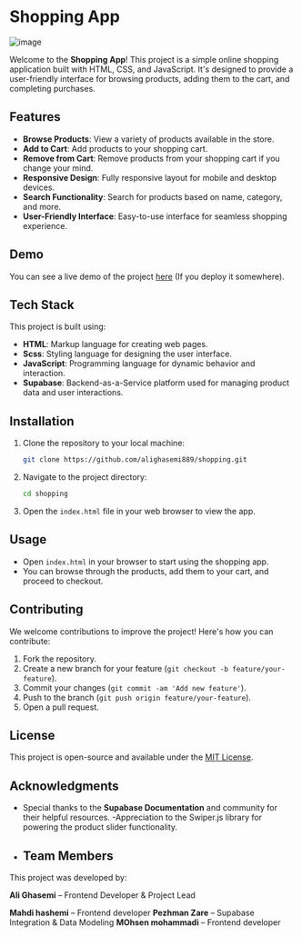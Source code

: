 # Shopping App

![image](https://github.com/user-attachments/assets/540d02f0-5958-44b6-8e5e-62a416e6e5c0)


Welcome to the **Shopping App**! This project is a simple online shopping application built with HTML, CSS, and JavaScript. It's designed to provide a user-friendly interface for browsing products, adding them to the cart, and completing purchases.

## Features

- **Browse Products**: View a variety of products available in the store.
- **Add to Cart**: Add products to your shopping cart.
- **Remove from Cart**: Remove products from your shopping cart if you change your mind.
- **Responsive Design**: Fully responsive layout for mobile and desktop devices.
- **Search Functionality**: Search for products based on name, category, and more.
- **User-Friendly Interface**: Easy-to-use interface for seamless shopping experience.

## Demo

You can see a live demo of the project [here](https://alighasemi889.github.io/shopping/) (If you deploy it somewhere).

## Tech Stack

This project is built using:

- **HTML**: Markup language for creating web pages.
- **Scss**: Styling language for designing the user interface.
- **JavaScript**: Programming language for dynamic behavior and interaction.
 - **Supabase**: Backend-as-a-Service platform used for managing product data and user interactions.

## Installation

1. Clone the repository to your local machine:

   ```bash
   git clone https://github.com/alighasemi889/shopping.git
   ```

2. Navigate to the project directory:

   ```bash
   cd shopping
   ```

3. Open the `index.html` file in your web browser to view the app.

## Usage

- Open `index.html` in your browser to start using the shopping app.
- You can browse through the products, add them to your cart, and proceed to checkout.

## Contributing

We welcome contributions to improve the project! Here's how you can contribute:

1. Fork the repository.
2. Create a new branch for your feature (`git checkout -b feature/your-feature`).
3. Commit your changes (`git commit -am 'Add new feature'`).
4. Push to the branch (`git push origin feature/your-feature`).
5. Open a pull request.

## License

This project is open-source and available under the [MIT License](LICENSE).

## Acknowledgments

- Special thanks to the **Supabase Documentation** and community for their helpful resources.
-Appreciation to the Swiper.js library for powering the product slider functionality.
- ## Team Members

This project was developed by:

 **Ali Ghasemi** – Frontend Developer & Project Lead
 
 **Mahdi hashemi** – Frontend developer 
**Pezhman Zare** – Supabase Integration & Data Modeling
  **MOhsen mohammadi** – Frontend developer
